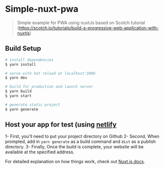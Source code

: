 # Simple-nuxt-pwa

> Simple example for PWA using nuxtJs based on Scotch tutorial (https://scotch.io/tutorials/build-a-progressive-web-application-with-nuxtjs)

## Build Setup

``` bash
# install dependencies
$ yarn install

# serve with hot reload at localhost:3000
$ yarn dev

# build for production and launch server
$ yarn build
$ yarn start

# generate static project
$ yarn generate
```
## Host your app for test (using [netlify](https://app.netlify.com/)

1- First, you'll need to put your project directory on Github
2- Second, When prompted, add in `yarn generate` as a build command and `dist` as a publish directory.
3- Finally, Once the build is complete, your website will be available at the specified address.


For detailed explanation on how things work, check out [Nuxt.js docs](https://nuxtjs.org).


